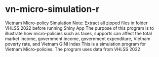 # vn-micro-simulation-r
Vietnam Micro-policy Simulation
Note: Extract all zipped files in folder VHLSS 2022 before running Shiny App
The purpose of this program is to illustrate how micro-policies such as taxes, supports can affect the total market income, government income, government expenditure, Vietnam poverty rate, and Vietnam GINI Index
This is a simulation program for Vietnam Micro-policies. The program uses data from VHLSS 2022
